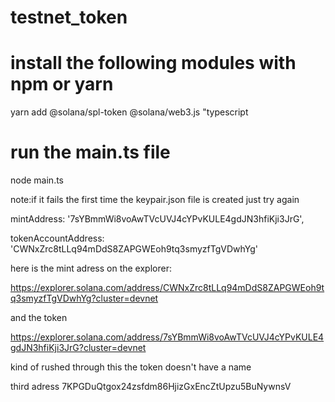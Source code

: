 # testnet_token
# install the following modules with npm or yarn
yarn add @solana/spl-token @solana/web3.js "typescript
# run the main.ts file
node main.ts

note:if it fails the first time the keypair.json file is created just try again

mintAddress: '7sYBmmWi8voAwTVcUVJ4cYPvKULE4gdJN3hfiKji3JrG',

tokenAccountAddress: 'CWNxZrc8tLLq94mDdS8ZAPGWEoh9tq3smyzfTgVDwhYg'

here is the mint adress on the explorer:

https://explorer.solana.com/address/CWNxZrc8tLLq94mDdS8ZAPGWEoh9tq3smyzfTgVDwhYg?cluster=devnet

and the token

https://explorer.solana.com/address/7sYBmmWi8voAwTVcUVJ4cYPvKULE4gdJN3hfiKji3JrG?cluster=devnet

kind of rushed through this the token doesn't have a name

third adress
7KPGDuQtgox24zsfdm86HjizGxEncZtUpzu5BuNywnsV